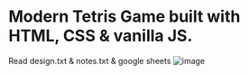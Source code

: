 # Modern Tetris Game built with HTML, CSS & vanilla JS.
Read design.txt & notes.txt & google sheets
![image](https://user-images.githubusercontent.com/63277221/147419578-ed113814-7b10-4b9d-ba2b-1e9bed6d4830.png)
